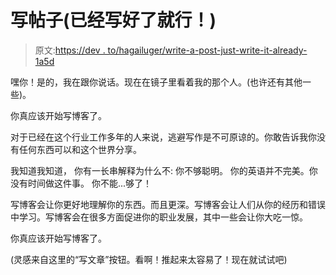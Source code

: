 # 写帖子(已经写好了就行！)

> 原文:[https://dev . to/hagailuger/write-a-post-just-write-it-already-1a5d](https://dev.to/hagailuger/write-a-post-just-write-it-already-1a5d)

嘿你！是的，我在跟你说话。现在在镜子里看着我的那个人。(也许还有其他一些)。

你真应该开始写博客了。

对于已经在这个行业工作多年的人来说，逃避写作是不可原谅的。你敢告诉我你没有任何东西可以和这个世界分享。

我知道我知道，
你有一长串解释为什么不:
你不够聪明。
你的英语并不完美。你没有时间做这件事。
你不能...够了！

写博客会让你更好地理解你的东西。而且更深。写博客会让人们从你的经历和错误中学习。写博客会在很多方面促进你的职业发展，其中一些会让你大吃一惊。

你真应该开始写博客了。

(灵感来自这里的“写文章”按钮。看啊！推起来太容易了！现在就试试吧)